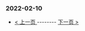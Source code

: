 ### 2022-02-10 
 

- [ < 上一页 ](https://github.com/able8/weibo-hot-record/blob/master/2022-02-09.md) -------- [ 下一页 > ](https://github.com/able8/weibo-hot-record/blob/master/2022-02-11.md)